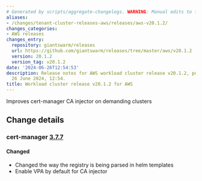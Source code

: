 ```yaml
---
# Generated by scripts/aggregate-changelogs. WARNING: Manual edits to this files will be overwritten.
aliases:
- /changes/tenant-cluster-releases-aws/releases/aws-v20.1.2/
changes_categories:
- AWS releases
changes_entry:
  repository: giantswarm/releases
  url: https://github.com/giantswarm/releases/tree/master/aws/v20.1.2
  version: 20.1.2
  version_tag: v20.1.2
date: '2024-06-26T12:54:53'
description: Release notes for AWS workload cluster release v20.1.2, published on
  26 June 2024, 12:54.
title: Workload cluster release v20.1.2 for AWS
---
```


Improves cert-manager CA injector on demanding clusters

## Change details


### cert-manager [3.7.7](https://github.com/giantswarm/cert-manager-app/releases/tag/v3.7.7)

#### Changed
- Changed the way the registry is being parsed in helm templates
- Enable VPA by default for CA injector
